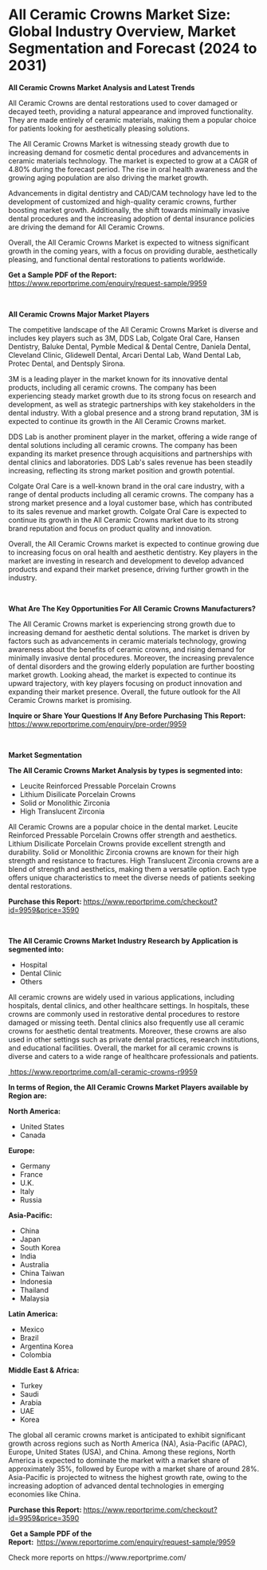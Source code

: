<p><h1>All Ceramic Crowns Market Size: Global Industry Overview, Market Segmentation and Forecast (2024 to 2031)</h1></p><p><strong>All Ceramic Crowns Market Analysis and Latest Trends</strong></p>
<p><p>All Ceramic Crowns are dental restorations used to cover damaged or decayed teeth, providing a natural appearance and improved functionality. They are made entirely of ceramic materials, making them a popular choice for patients looking for aesthetically pleasing solutions.</p><p>The All Ceramic Crowns Market is witnessing steady growth due to increasing demand for cosmetic dental procedures and advancements in ceramic materials technology. The market is expected to grow at a CAGR of 4.80% during the forecast period. The rise in oral health awareness and the growing aging population are also driving the market growth.</p><p>Advancements in digital dentistry and CAD/CAM technology have led to the development of customized and high-quality ceramic crowns, further boosting market growth. Additionally, the shift towards minimally invasive dental procedures and the increasing adoption of dental insurance policies are driving the demand for All Ceramic Crowns.</p><p>Overall, the All Ceramic Crowns Market is expected to witness significant growth in the coming years, with a focus on providing durable, aesthetically pleasing, and functional dental restorations to patients worldwide.</p></p>
<p><strong>Get a Sample PDF of the Report:&nbsp;</strong> <a href="https://www.reportprime.com/enquiry/request-sample/9959">https://www.reportprime.com/enquiry/request-sample/9959</a></p>
<p>&nbsp;</p>
<p><strong>All Ceramic Crowns Major Market Players</strong></p>
<p><p>The competitive landscape of the All Ceramic Crowns Market is diverse and includes key players such as 3M, DDS Lab, Colgate Oral Care, Hansen Dentistry, Baluke Dental, Pymble Medical & Dental Centre, Daniela Dental, Cleveland Clinic, Glidewell Dental, Arcari Dental Lab, Wand Dental Lab, Protec Dental, and Dentsply Sirona.</p><p>3M is a leading player in the market known for its innovative dental products, including all ceramic crowns. The company has been experiencing steady market growth due to its strong focus on research and development, as well as strategic partnerships with key stakeholders in the dental industry. With a global presence and a strong brand reputation, 3M is expected to continue its growth in the All Ceramic Crowns market.</p><p>DDS Lab is another prominent player in the market, offering a wide range of dental solutions including all ceramic crowns. The company has been expanding its market presence through acquisitions and partnerships with dental clinics and laboratories. DDS Lab's sales revenue has been steadily increasing, reflecting its strong market position and growth potential.</p><p>Colgate Oral Care is a well-known brand in the oral care industry, with a range of dental products including all ceramic crowns. The company has a strong market presence and a loyal customer base, which has contributed to its sales revenue and market growth. Colgate Oral Care is expected to continue its growth in the All Ceramic Crowns market due to its strong brand reputation and focus on product quality and innovation.</p><p>Overall, the All Ceramic Crowns market is expected to continue growing due to increasing focus on oral health and aesthetic dentistry. Key players in the market are investing in research and development to develop advanced products and expand their market presence, driving further growth in the industry.</p></p>
<p>&nbsp;</p>
<p><strong>What Are The Key Opportunities For All Ceramic Crowns Manufacturers?</strong></p>
<p><p>The All Ceramic Crowns market is experiencing strong growth due to increasing demand for aesthetic dental solutions. The market is driven by factors such as advancements in ceramic materials technology, growing awareness about the benefits of ceramic crowns, and rising demand for minimally invasive dental procedures. Moreover, the increasing prevalence of dental disorders and the growing elderly population are further boosting market growth. Looking ahead, the market is expected to continue its upward trajectory, with key players focusing on product innovation and expanding their market presence. Overall, the future outlook for the All Ceramic Crowns market is promising.</p></p>
<p><strong>Inquire or Share Your Questions If Any Before Purchasing This Report:</strong> <a href="https://www.reportprime.com/enquiry/pre-order/9959">https://www.reportprime.com/enquiry/pre-order/9959</a></p>
<p>&nbsp;</p>
<p><strong>Market Segmentation</strong></p>
<p><strong>The All Ceramic Crowns Market Analysis by types is segmented into:</strong></p>
<p><ul><li>Leucite Reinforced Pressable Porcelain Crowns</li><li>Lithium Disilicate Porcelain Crowns</li><li>Solid or Monolithic Zirconia</li><li>High Translucent Zirconia</li></ul></p>
<p><p>All Ceramic Crowns are a popular choice in the dental market. Leucite Reinforced Pressable Porcelain Crowns offer strength and aesthetics. Lithium Disilicate Porcelain Crowns provide excellent strength and durability. Solid or Monolithic Zirconia crowns are known for their high strength and resistance to fractures. High Translucent Zirconia crowns are a blend of strength and aesthetics, making them a versatile option. Each type offers unique characteristics to meet the diverse needs of patients seeking dental restorations.</p></p>
<p><strong>Purchase this Report:&nbsp;</strong><a href="https://www.reportprime.com/checkout?id=9959&price=3590">https://www.reportprime.com/checkout?id=9959&price=3590</a></p>
<p>&nbsp;</p>
<p><strong>The All Ceramic Crowns Market Industry Research by Application is segmented into:</strong></p>
<p><ul><li>Hospital</li><li>Dental Clinic</li><li>Others</li></ul></p>
<p><p>All ceramic crowns are widely used in various applications, including hospitals, dental clinics, and other healthcare settings. In hospitals, these crowns are commonly used in restorative dental procedures to restore damaged or missing teeth. Dental clinics also frequently use all ceramic crowns for aesthetic dental treatments. Moreover, these crowns are also used in other settings such as private dental practices, research institutions, and educational facilities. Overall, the market for all ceramic crowns is diverse and caters to a wide range of healthcare professionals and patients.</p></p>
<p><a href="https://www.reportprime.com/all-ceramic-crowns-r9959">&nbsp;https://www.reportprime.com/all-ceramic-crowns-r9959</a></p>
<p><strong>In terms of Region, the All Ceramic Crowns Market Players available by Region are:</strong></p>
<p>
    <p> <strong> North America: </strong>
        <ul>
            <li>United States</li>
            <li>Canada</li>
        </ul>
        </p> 
    <p> <strong> Europe: </strong>
        <ul>
            <li>Germany</li>
            <li>France</li>
            <li>U.K.</li>
            <li>Italy</li>
            <li>Russia</li>
        </ul>
        </p> 
    <p> <strong> Asia-Pacific: </strong>
        <ul>
            <li>China</li>
            <li>Japan</li>
            <li>South Korea</li>
            <li>India</li>
            <li>Australia</li>
            <li>China Taiwan</li>
            <li>Indonesia</li>
            <li>Thailand</li>
            <li>Malaysia</li>
        </ul>
        </p> 
    <p> <strong> Latin America: </strong>
        <ul>
            <li>Mexico</li>
            <li>Brazil</li>
            <li>Argentina Korea</li>
            <li>Colombia</li>
        </ul>
        </p> 
    <p> <strong> Middle East & Africa: </strong>
        <ul>
            <li>Turkey</li>
            <li>Saudi</li>
            <li>Arabia</li>
            <li>UAE</li>
            <li>Korea</li>
        </ul>
    </p>
    </p>
<p><p>The global all ceramic crowns market is anticipated to exhibit significant growth across regions such as North America (NA), Asia-Pacific (APAC), Europe, United States (USA), and China. Among these regions, North America is expected to dominate the market with a market share of approximately 35%, followed by Europe with a market share of around 28%. Asia-Pacific is projected to witness the highest growth rate, owing to the increasing adoption of advanced dental technologies in emerging economies like China.</p></p>
<p><strong>Purchase this Report: </strong><a href="https://www.reportprime.com/checkout?id=9959&price=3590">https://www.reportprime.com/checkout?id=9959&price=3590</a></p>
<p>&nbsp;<strong>Get a Sample PDF of the Report:&nbsp;&nbsp;</strong><a href="https://www.reportprime.com/enquiry/request-sample/9959">https://www.reportprime.com/enquiry/request-sample/9959</a></p>
<p><strong></strong></p>
<p>Check more reports on https://www.reportprime.com/</p>